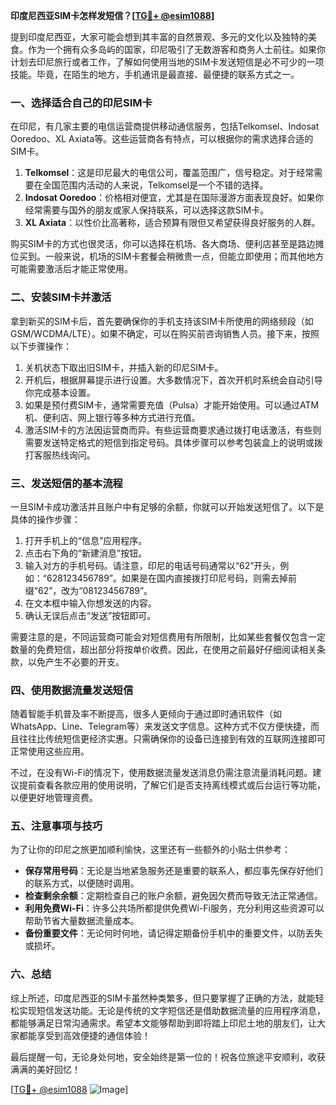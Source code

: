 **印度尼西亚SIM卡怎样发短信？[[TG💪+ @esim1088](https://t.me/s/esim1088)]**

提到印度尼西亚，大家可能会想到其丰富的自然景观、多元的文化以及独特的美食。作为一个拥有众多岛屿的国家，印尼吸引了无数游客和商务人士前往。如果你计划去印尼旅行或者工作，了解如何使用当地的SIM卡发送短信是必不可少的一项技能。毕竟，在陌生的地方，手机通讯是最直接、最便捷的联系方式之一。

### 一、选择适合自己的印尼SIM卡

在印尼，有几家主要的电信运营商提供移动通信服务，包括Telkomsel、Indosat Ooredoo、XL Axiata等。这些运营商各有特点，可以根据你的需求选择合适的SIM卡。

1. **Telkomsel**：这是印尼最大的电信公司，覆盖范围广，信号稳定。对于经常需要在全国范围内活动的人来说，Telkomsel是一个不错的选择。
2. **Indosat Ooredoo**：价格相对便宜，尤其是在国际漫游方面表现良好。如果你经常需要与国外的朋友或家人保持联系，可以选择这款SIM卡。
3. **XL Axiata**：以性价比高著称，适合预算有限但又希望获得良好服务的人群。

购买SIM卡的方式也很灵活，你可以选择在机场、各大商场、便利店甚至是路边摊位买到。一般来说，机场的SIM卡套餐会稍微贵一点，但能立即使用；而其他地方可能需要激活后才能正常使用。

### 二、安装SIM卡并激活

拿到新买的SIM卡后，首先要确保你的手机支持该SIM卡所使用的网络频段（如GSM/WCDMA/LTE）。如果不确定，可以在购买前咨询销售人员。接下来，按照以下步骤操作：

1. 关机状态下取出旧SIM卡，并插入新的印尼SIM卡。
2. 开机后，根据屏幕提示进行设置。大多数情况下，首次开机时系统会自动引导你完成基本设置。
3. 如果是预付费SIM卡，通常需要充值（Pulsa）才能开始使用。可以通过ATM机、便利店、网上银行等多种方式进行充值。
4. 激活SIM卡的方法因运营商而异。有些运营商要求通过拨打电话激活，有些则需要发送特定格式的短信到指定号码。具体步骤可以参考包装盒上的说明或拨打客服热线询问。

### 三、发送短信的基本流程

一旦SIM卡成功激活并且账户中有足够的余额，你就可以开始发送短信了。以下是具体的操作步骤：

1. 打开手机上的“信息”应用程序。
2. 点击右下角的“新建消息”按钮。
3. 输入对方的手机号码。请注意，印尼的电话号码通常以“62”开头，例如：“628123456789”。如果是在国内直接拨打印尼号码，则需去掉前缀“62”，改为“08123456789”。
4. 在文本框中输入你想发送的内容。
5. 确认无误后点击“发送”按钮即可。

需要注意的是，不同运营商可能会对短信费用有所限制，比如某些套餐仅包含一定数量的免费短信，超出部分将按单价收费。因此，在使用之前最好仔细阅读相关条款，以免产生不必要的开支。

### 四、使用数据流量发送短信

随着智能手机普及率不断提高，很多人更倾向于通过即时通讯软件（如WhatsApp、Line、Telegram等）来发送文字信息。这种方式不仅方便快捷，而且往往比传统短信更经济实惠。只需确保你的设备已连接到有效的互联网连接即可正常使用这些应用。

不过，在没有Wi-Fi的情况下，使用数据流量发送消息仍需注意流量消耗问题。建议提前查看各款应用的使用说明，了解它们是否支持离线模式或后台运行等功能，以便更好地管理资费。

### 五、注意事项与技巧

为了让你的印尼之旅更加顺利愉快，这里还有一些额外的小贴士供参考：

- **保存常用号码**：无论是当地紧急服务还是重要的联系人，都应事先保存好他们的联系方式，以便随时调用。
- **检查剩余余额**：定期检查自己的账户余额，避免因欠费而导致无法正常通信。
- **利用免费Wi-Fi**：许多公共场所都提供免费Wi-Fi服务，充分利用这些资源可以帮助节省大量数据流量成本。
- **备份重要文件**：无论何时何地，请记得定期备份手机中的重要文件，以防丢失或损坏。

### 六、总结

综上所述，印度尼西亚的SIM卡虽然种类繁多，但只要掌握了正确的方法，就能轻松实现短信发送功能。无论是传统的文字短信还是借助数据流量的应用程序消息，都能够满足日常沟通需求。希望本文能够帮助到即将踏上印尼土地的朋友们，让大家都能享受到高效便捷的通信体验！

最后提醒一句，无论身处何地，安全始终是第一位的！祝各位旅途平安顺利，收获满满的美好回忆！

[[TG💪+ @esim1088](https://t.me/s/esim1088) ![Image](https://i.postimg.cc/4NQfJmqS/Snipaste-2025-05-13-00-14-12.png)]